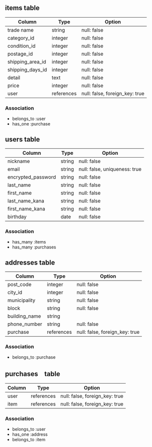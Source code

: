 ## items table
| Column                | Type              | Option                         |
| --------------------- | ----------------- | ------------------------------ |
| trade name            | string            | null: false                    |
| category_id           | integer           | null: false                    |
| condition_id          | integer           | null: false                    |
| postage_id            | integer           | null: false                    |
| shipping_area_id      | integer           | null: false                    |
| shipping_days_id      | integer           | null: false                    |
| detail                | text              | null: false                    |
| price                 | integer           | null: false                    |
| user                  | references        | null: false, foreign_key: true |

### Association
- belongs_to :user
- has_one :purchase


## users table
| Column                | Type              | Option                         |
| --------------------- | ----------------- | ------------------------------ |
| nickname              | string            | null: false                    |
| email                 | string            | null: false, uniqueness: true  |
| encrypted_password    | string            | null: false                    |
| last_name             | string            | null: false                    |
| first_name            | string            | null: false                    |
| last_name_kana        | string            | null: false                    |
| first_name_kana       | string            | null: false                    |
| birthday              | date              | null: false                    |

### Association
- has_many :items
- has_many :purchases


## addresses table
| Column                | Type              | Option                         |
| --------------------- | ----------------- | ------------------------------ |
| post_code             | integer           | null: false                    |
| city_id               | integer           | null: false                    |
| municipality          | string            | null: false                    |
| block                 | string            | null: false                    |
| building_name         | string            |                                |
| phone_number          | string            | null: false                    |
| purchase              | references        | null: false, foreign_key: true |

### Association
- belongs_to :purchase


## purchases　table
| Column                | Type              | Option                         |
| --------------------- | ----------------- | ------------------------------ |
| user                  | references        | null: false, foreign_key: true |
| item                  | references        | null: false, foreign_key: true |

### Association
- belongs_to :user
- has_one :address
- belongs_to :item